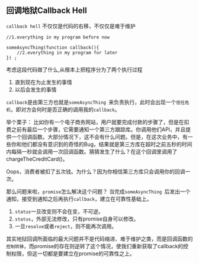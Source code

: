 ## 回调地狱Callback Hell


`callback hell` 不仅仅是代码的右移，不仅仅是难于维护

```
//1.everything in my program before now

someAsyncThing(function callback(){
    //2.everything in my program for later
}) ;
```
考虑这段代码做了什么,从根本上把程序分为了两个执行过程

1. 直到现在为止发生的事情
2. 以后会发生的事情

`callback`是由第三方也就是`someAsyncThing `来负责执行，此时会出现一个`信任危机`，即对方会何时是否正确的调用我的`callback`。

举个栗子：
比如你有一个电子商务网站，用户就要完成付款的步骤了，但是在扣费之前有最后一个步骤，它需要通知一个第三方跟踪库。你调用他们API，并且提供一个回调函数。大部分情况下，这不会有什么问题。但是，在这次业务中，有一些你和他们都没有意识到的奇怪的Bug，结果就是第三方库在超时之前五秒的时间内每隔一秒就会调用一次回调函数。猜猜发生了什么？在这个回调里调用了chargeTheCreditCard()。

Oops，消费者被扣了五次钱。为什么？因为你相信第三方库只会调用你的回调一次。


那么问题来啦，`promise`怎么解决这个问题？
当完成`someAsyncThing `后发出一个通知，接受到通知之后再执行`callback`，建立在可靠性基础上。

1. `status`一旦改变则不会在变，不可逆。
2. `status`，外部无法修改，只有promise自身可以修改。
3. 一旦`resolve`或者`reject`，则不能再次调用。


其实地狱回调所面临的最大问题并不是代码缩进、难于维护之类，而是回调函数的`控制转移`，而promise的存在则逆转了这个情况，使我们重新获取了callback的控制权限，但这一切都是要建立在promise的可靠性之上。